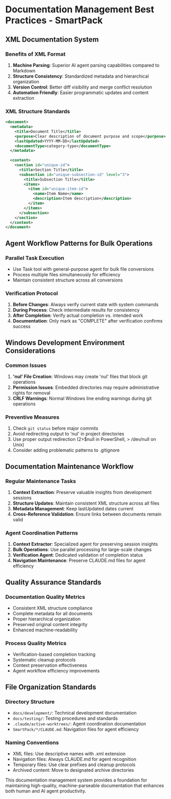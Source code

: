# Documentation Management Best Practices - SmartPack

## XML Documentation System

### Benefits of XML Format
1. **Machine Parsing**: Superior AI agent parsing capabilities compared to Markdown
2. **Structure Consistency**: Standardized metadata and hierarchical organization
3. **Version Control**: Better diff visibility and merge conflict resolution
4. **Automation Friendly**: Easier programmatic updates and content extraction

### XML Structure Standards
```xml
<document>
  <metadata>
    <title>Document Title</title>
    <purpose>Clear description of document purpose and scope</purpose>
    <lastUpdated>YYYY-MM-DD</lastUpdated>
    <documentType>category-type</documentType>
  </metadata>
  
  <content>
    <section id="unique-id">
      <title>Section Title</title>
      <subsection id="unique-subsection-id" level="3">
        <title>Subsection Title</title>
        <items>
          <item id="unique-item-id">
            <name>Item Name</name>
            <description>Item description</description>
          </item>
        </items>
      </subsection>
    </section>
  </content>
</document>
```

## Agent Workflow Patterns for Bulk Operations

### Parallel Task Execution
- Use Task tool with general-purpose agent for bulk file conversions
- Process multiple files simultaneously for efficiency
- Maintain consistent structure across all conversions

### Verification Protocol
1. **Before Changes**: Always verify current state with system commands
2. **During Process**: Check intermediate results for consistency
3. **After Completion**: Verify actual completion vs. intended work
4. **Documentation**: Only mark as "COMPLETE" after verification confirms success

## Windows Development Environment Considerations

### Common Issues
1. **'nul' File Creation**: Windows may create 'nul' files that block git operations
2. **Permission Issues**: Embedded directories may require administrative rights for removal
3. **CRLF Warnings**: Normal Windows line ending warnings during git operations

### Preventive Measures
1. Check `git status` before major commits
2. Avoid redirecting output to 'nul' in project directories
3. Use proper output redirection (2>$null in PowerShell, > /dev/null on Unix)
4. Consider adding problematic patterns to .gitignore

## Documentation Maintenance Workflow

### Regular Maintenance Tasks
1. **Context Extraction**: Preserve valuable insights from development sessions
2. **Structure Updates**: Maintain consistent XML structure across all files
3. **Metadata Management**: Keep lastUpdated dates current
4. **Cross-Reference Validation**: Ensure links between documents remain valid

### Agent Coordination Patterns
1. **Context Extractor**: Specialized agent for preserving session insights
2. **Bulk Operations**: Use parallel processing for large-scale changes
3. **Verification Agent**: Dedicated validation of completion status
4. **Navigation Maintenance**: Preserve CLAUDE.md files for agent efficiency

## Quality Assurance Standards

### Documentation Quality Metrics
- Consistent XML structure compliance
- Complete metadata for all documents
- Proper hierarchical organization
- Preserved original content integrity
- Enhanced machine-readability

### Process Quality Metrics  
- Verification-based completion tracking
- Systematic cleanup protocols
- Context preservation effectiveness
- Agent workflow efficiency improvements

## File Organization Standards

### Directory Structure
- `docs/development/`: Technical development documentation
- `docs/testing/`: Testing procedures and standards
- `.claude/active-worktrees/`: Agent coordination documentation
- `SmartPack/*/CLAUDE.md`: Navigation files for agent efficiency

### Naming Conventions
- XML files: Use descriptive names with .xml extension
- Navigation files: Always CLAUDE.md for agent recognition
- Temporary files: Use clear prefixes and cleanup protocols
- Archived content: Move to designated archive directories

This documentation management system provides a foundation for maintaining high-quality, machine-parseable documentation that enhances both human and AI agent productivity.